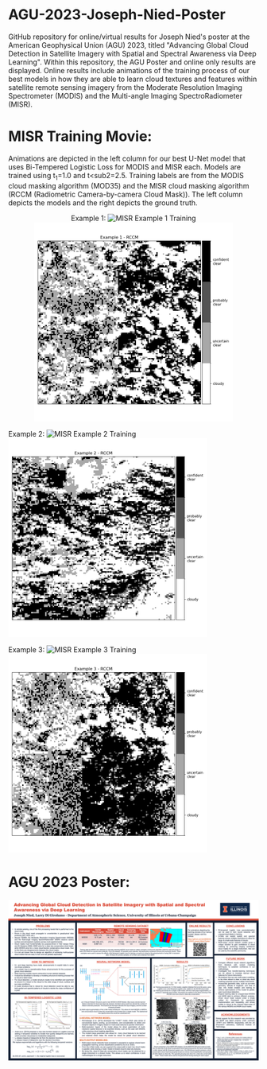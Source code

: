 # AGU-2023-Joseph-Nied-Poster
GitHub repository for online/virtual results for Joseph Nied's poster at the American Geophysical Union (AGU) 2023, titled "Advancing Global Cloud Detection in Satellite Imagery with Spatial and Spectral Awareness via Deep Learning". Within this repository, the AGU Poster and online only results are displayed. Online results include animations of the training process of our best models in how they are able to learn cloud textures and features within satellite remote sensing imagery from the Moderate Resolution Imaging Spectrometer (MODIS) and the Multi-angle Imaging SpectroRadiometer (MISR).

# MISR Training Movie:
Animations are depicted in the left column for our best U-Net model that uses Bi-Tempered Logistic Loss for MODIS and MISR each. Models are trained using t<sub>1</sub>=1.0 and t<sub2</sub>=2.5. Training labels are from the MODIS cloud masking algorithm (MOD35) and the MISR cloud masking algorithm (RCCM (Radiometric Camera-by-camera Cloud Mask)). The left column depicts the models and the right depicts the ground truth.

<p align="center">
Example 1:
<img src="https://github.com/jdn8608/AGU-2023-Joseph-Nied-Poster/blob/main/MISR/MISR-Example-1.gif" alt="MISR Example 1 Training" width="400" height="400" loop=1><img src="https://github.com/jdn8608/AGU-2023-Joseph-Nied-Poster/blob/main/MISR/Example-1-RCCM.png" alt="MISR Example 1 RCCM" width="400" height="400">

Example 2:
<img src="https://github.com/jdn8608/AGU-2023-Joseph-Nied-Poster/blob/main/MISR/MISR-Example-2.gif" alt="MISR Example 2 Training" width="400" height="400" loop=1><img src="https://github.com/jdn8608/AGU-2023-Joseph-Nied-Poster/blob/main/MISR/Example-2-RCCM.png" alt="MISR Example 2 RCCM" width="400" height="400">

Example 3:
<img src="https://github.com/jdn8608/AGU-2023-Joseph-Nied-Poster/blob/main/MISR/MISR-Example-3.gif" alt="MISR Example 3 Training" width="400" height="400" loop=1><img src="https://github.com/jdn8608/AGU-2023-Joseph-Nied-Poster/blob/main/MISR/Example-3-RCCM.png" alt="MISR Example 3 RCCM" width="400" height="400">
</p>

# AGU 2023 Poster:

<img src="https://github.com/jdn8608/AGU-2023-Joseph-Nied-Poster/blob/main/POSTER/Joseph_Nied-AGU%2BMISR-2023.png" alt="AGU 2023 Poster - Joseph Nied">
